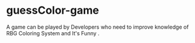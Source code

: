 # guessColor-game
A game can be played by Developers who need to improve knowledge of RBG Coloring System and It's Funny .
